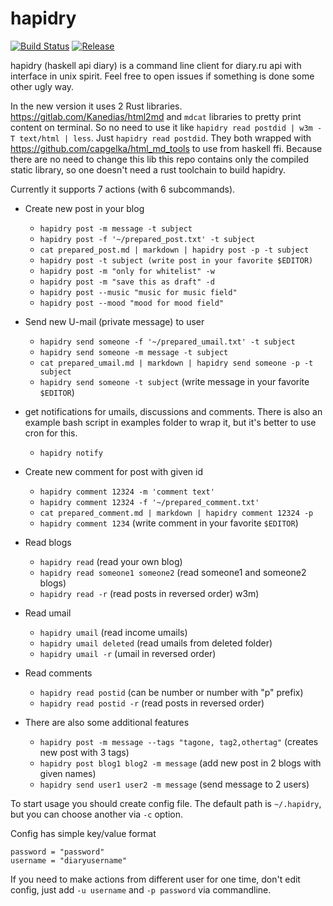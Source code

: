 # hapidry


[![Build Status](https://travis-ci.org/capgelka/hapidry.svg?branch=master)](https://travis-ci.org/capgelka/hapidry)
[![Release](https://img.shields.io/github/release/capgelka/hapidry.svg)](https://github.com/capgelka/hapidry/releases)

hapidry (haskell api diary) is a command line client for diary.ru api with interface in unix spirit. Feel free to open issues if something is done some other ugly way.

In the new version it uses 2 Rust libraries. https://gitlab.com/Kanedias/html2md and `mdcat` libraries to pretty print content on terminal. So no need to use it like `hapidry read postdid | w3m -T text/html | less`. Just `hapidry read postdid`.
They both wrapped with https://github.com/capgelka/html_md_tools to use from haskell ffi. Because there are no need to change this lib this repo contains only the compiled static library, so one doesn't need a rust toolchain to build hapidry.



Currently it supports 7 actions (with 6 subcommands).

* Create new post in your blog
	* `hapidry post -m message -t subject`
	* `hapidry post -f '~/prepared_post.txt' -t subject`
	* `cat prepared_post.md | markdown | hapidry post -p -t subject`
	* `hapidry post -t subject (write post in your favorite $EDITOR)`
    * `hapidry post -m "only for whitelist" -w`
    * `hapidry post -m "save this as draft" -d`
    * `hapidry post --music "music for music field"`
    * `hapidry post --mood "mood for mood field"`
* Send new U-mail (private message) to user
    * `hapidry send someone -f '~/prepared_umail.txt' -t subject`
	* `hapidry send someone -m message -t subject`
	* `cat prepared_umail.md | markdown | hapidry send someone -p -t subject`
	* `hapidry send someone -t subject` (write message in your favorite `$EDITOR`)
* get notifications for umails, discussions and comments. There is also an example bash script in examples folder to wrap it, but it's better to use cron for this.
    * `hapidry notify`
* Create new comment for post with given id
	* `hapidry comment 12324 -m 'comment text'`
	* `hapidry comment 12324 -f '~/prepared_comment.txt'`
	* `cat prepared_comment.md | markdown | hapidry comment 12324 -p`
	* `hapidry comment 1234` (write comment in your favorite `$EDITOR`)

* Read blogs
    * `hapidry read` (read your own blog)
    * `hapidry read someone1 someone2` (read someone1 and someone2 blogs)
    * `hapidry read -r` (read posts in reversed order) w3m)

* Read umail
    * `hapidry umail` (read income umails)
    * `hapidry umail deleted` (read umails from deleted folder)
    * `hapidry umail -r` (umail in reversed order)

* Read comments
    * `hapidry read postid` (can be number or number with "p" prefix)
    * `hapidry read postid -r` (read posts in reversed order)


* There are also some additional features
    * `hapidry post -m message --tags "tagone, tag2,othertag"` (creates new post with 3 tags)
    * `hapidry post blog1 blog2 -m message` (add new post in 2 blogs with given names)
    * `hapidry send user1 user2 -m message` (send message to 2 users)

To start usage you should create config file. The default path is `~/.hapidry`, but you can choose another via `-c` option.

Config has simple key/value format

```
password = "password"
username = "diaryusername"
```

If you need to make actions from different user for one time, don't edit config, just add `-u username` and `-p password` via commandline.
